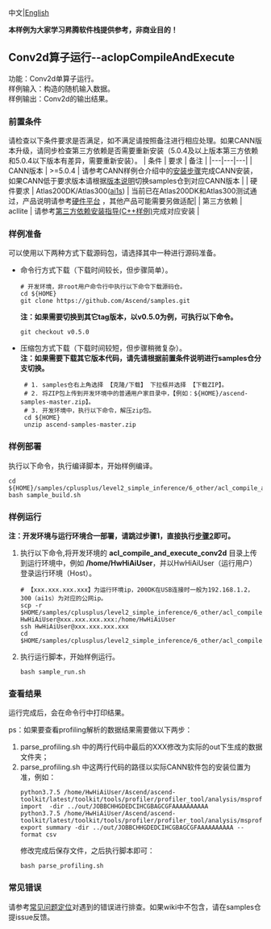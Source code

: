 中文|[English](README.md)

**本样例为大家学习昇腾软件栈提供参考，非商业目的！**

## Conv2d算子运行--aclopCompileAndExecute

功能：Conv2d单算子运行。    
样例输入：构造的随机输入数据。    
样例输出：Conv2d的输出结果。

### 前置条件
请检查以下条件要求是否满足，如不满足请按照备注进行相应处理。如果CANN版本升级，请同步检查第三方依赖是否需要重新安装（5.0.4及以上版本第三方依赖和5.0.4以下版本有差异，需要重新安装）。
| 条件 | 要求 | 备注 |
|---|---|---|
| CANN版本 | >=5.0.4 | 请参考CANN样例仓介绍中的[安装步骤](https://github.com/Ascend/samples#%E5%AE%89%E8%A3%85)完成CANN安装，如果CANN低于要求版本请根据[版本说明](https://github.com/Ascend/samples/blob/master/README_CN.md#%E7%89%88%E6%9C%AC%E8%AF%B4%E6%98%8E)切换samples仓到对应CANN版本 |
| 硬件要求 | Atlas200DK/Atlas300([ai1s](https://support.huaweicloud.com/productdesc-ecs/ecs_01_0047.html#ecs_01_0047__section78423209366))  | 当前已在Atlas200DK和Atlas300测试通过，产品说明请参考[硬件平台](https://ascend.huawei.com/zh/#/hardware/product) ，其他产品可能需要另做适配|
| 第三方依赖 | acllite | 请参考[第三方依赖安装指导(C++样例)](../../../environment)完成对应安装 |

### 样例准备
 可以使用以下两种方式下载源码包，请选择其中一种进行源码准备。   
  - 命令行方式下载（下载时间较长，但步骤简单）。
     ```    
     # 开发环境，非root用户命令行中执行以下命令下载源码仓。    
     cd ${HOME}     
     git clone https://github.com/Ascend/samples.git
     ```
     **注：如果需要切换到其它tag版本，以v0.5.0为例，可执行以下命令。**
     ```
     git checkout v0.5.0
     ```   
  - 压缩包方式下载（下载时间较短，但步骤稍微复杂）。   
     **注：如果需要下载其它版本代码，请先请根据前置条件说明进行samples仓分支切换。**   
     ``` 
      # 1. samples仓右上角选择 【克隆/下载】 下拉框并选择 【下载ZIP】。    
      # 2. 将ZIP包上传到开发环境中的普通用户家目录中，【例如：${HOME}/ascend-samples-master.zip】。     
      # 3. 开发环境中，执行以下命令，解压zip包。     
      cd ${HOME}    
      unzip ascend-samples-master.zip
      ```

### 样例部署
执行以下命令，执行编译脚本，开始样例编译。   
```
cd ${HOME}/samples/cplusplus/level2_simple_inference/6_other/acl_compile_and_execute_conv2d/scripts    
bash sample_build.sh
```

### 样例运行
**注：开发环境与运行环境合一部署，请跳过步骤1，直接执行[步骤2](#step_2)即可。**     
1. 执行以下命令,将开发环境的 **acl_compile_and_execute_conv2d** 目录上传到运行环境中，例如 **/home/HwHiAiUser**，并以HwHiAiUser（运行用户）登录运行环境（Host）。     
   ```
   # 【xxx.xxx.xxx.xxx】为运行环境ip，200DK在USB连接时一般为192.168.1.2，300（ai1s）为对应的公网ip。
   scp -r $HOME/samples/cplusplus/level2_simple_inference/6_other/acl_compile_and_execute_conv2d HwHiAiUser@xxx.xxx.xxx.xxx:/home/HwHiAiUser
   ssh HwHiAiUser@xxx.xxx.xxx.xxx
   cd $HOME/samples/cplusplus/level2_simple_inference/6_other/acl_compile_and_execute_conv2d/scripts   
   ```      
2. 执行运行脚本，开始样例运行。    
   ```
   bash sample_run.sh
   ```

### 查看结果
运行完成后，会在命令行中打印结果。    

​ps：如果要查看profiling解析的数据结果需要做以下两步：    
1. parse_profiling.sh 中的两行代码中最后的XXX修改为实际的out下生成的数据文件夹；    
2. parse_profiling.sh 中这两行代码的路径以实际CANN软件包的安装位置为准，例如：      
   ```
   python3.7.5 /home/HwHiAiUser/Ascend/ascend-toolkit/latest/toolkit/tools/profiler/profiler_tool/analysis/msprof/msprof.py import  -dir ../out/JOBBCHHGDEDCIHCGBAGCGFAAAAAAAAAA
   python3.7.5 /home/HwHiAiUser/Ascend/ascend-toolkit/latest/toolkit/tools/profiler/profiler_tool/analysis/msprof/msprof.py export summary -dir ../out/JOBBCHHGDEDCIHCGBAGCGFAAAAAAAAAA --format csv   
   ```      
   修改完成后保存文件，之后执行脚本即可：       
   ```
   bash parse_profiling.sh
   ```

### 常见错误
请参考[常见问题定位](https://github.com/Ascend/samples/wikis/%E5%B8%B8%E8%A7%81%E9%97%AE%E9%A2%98%E5%AE%9A%E4%BD%8D/%E4%BB%8B%E7%BB%8D)对遇到的错误进行排查。如果wiki中不包含，请在samples仓提issue反馈。